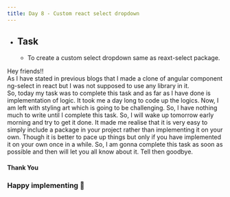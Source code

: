 ```yaml
---
title: Day 8 - Custom react select dropdown
---
```

- ## Task
  * To create a custom select dropdown same as reaxt-select package.

Hey friends!!     
As I have stated in previous blogs that I made a clone of angular component ng-select in react but I was not
supposed to use any library in it.      
So, today my task was to complete this task and as far as I have done is implementation of logic. It took 
me a day long to code up the logics. Now, I am left with styling art which is going to be challenging. So, 
I have nothing much to write until I complete this task. So, I will wake up tomorrow early morning and try 
to get it done. It made me realise that it is very easy to simply include a package in your project rather 
than implementing it on your own. Though it is better to pace up things but only if you have implemented it 
on your own once in a while. So, I am gonna complete this task as soon as possible and then will let you 
all know about it. Tell then goodbye.     
#### Thank You
### Happy implementing 🤗
